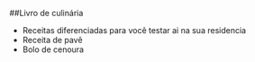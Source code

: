 ##Livro de culinária - Receitas diferenciadas para você testar ai na sua residencia - Receita de pavê - Bolo de cenoura